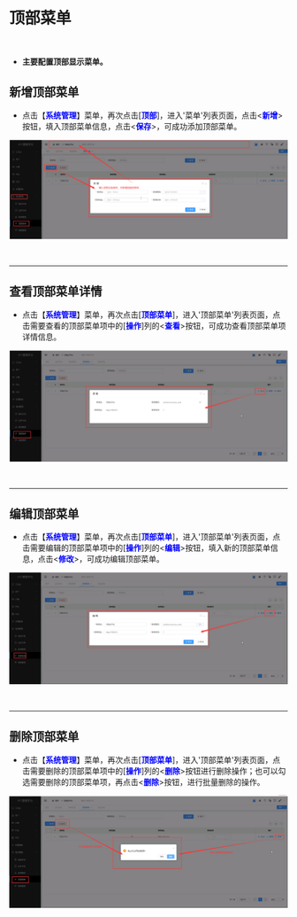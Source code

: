 顶部菜单
===================================
&emsp;

+ **主要配置顶部显示菜单。**

## 新增顶部菜单 ##
* 点击【**<font color=blue>系统管理</font>**】菜单，再次点击[**<font color=blue>顶部</font>**]，进入'菜单'列表页面，点击<**<font color=blue>新增</font>**>按钮，填入顶部菜单信息，点击<**<font color=blue>保存</font>**>，可成功添加顶部菜单。


![新增顶部菜单](../_static/img/system/addTopMenu.png)


&emsp;

----------------------------------------------------------------------------------------------------------------------------------

## 查看顶部菜单详情 ##

* 点击【**<font color=blue>系统管理</font>**】菜单，再次点击[**<font color=blue>顶部菜单</font>**]，进入'顶部菜单'列表页面，点击需要查看的顶部菜单项中的[**<font color=blue>操作</font>**]列的<**<font color=blue>查看</font>**>按钮，可成功查看顶部菜单项详情信息。

![查看顶部菜单详情](../_static/img/system/topMenuDetail.png)


&emsp;

----------------------------------------------------------------------------------------------------------------------------------

## 编辑顶部菜单 ##

* 点击【**<font color=blue>系统管理</font>**】菜单，再次点击[**<font color=blue>顶部菜单</font>**]，进入'顶部菜单'列表页面，点击需要编辑的顶部菜单项中的[**<font color=blue>操作</font>**]列的<**<font color=blue>编辑</font>**>按钮，填入新的顶部菜单信息，点击<**<font color=blue>修改</font>**>，可成功编辑顶部菜单。


![修改顶部菜单](../_static/img/system/editTopMenu.png)


&emsp;

----------------------------------------------------------------------------------------------------------------------------------

## 删除顶部菜单 ##

* 点击【**<font color=blue>系统管理</font>**】菜单，再次点击[**<font color=blue>顶部菜单</font>**]，进入'顶部菜单'列表页面，点击需要删除的顶部菜单项中的[**<font color=blue>操作</font>**]列的<**<font color=blue>删除</font>**>按钮进行删除操作；也可以勾选需要删除的顶部菜单项，再点击<**<font color=blue>删除</font>**>按钮，进行批量删除的操作。


![删除顶部菜单](../_static/img/system/deleteTopMenu.png)


&emsp;

